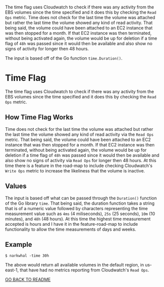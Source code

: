 The time flag uses Cloudwatch to check if there was any activity from the EBS volumes since the time specified and it does this by checking the `Read Ops` metric. 
Time does not check for the last time the volume was attached but rather the last time the volume showed any kind of read activity. That being said, the volume 
could have been attached to an EC2 instance that was then stopped for a month. If that EC2 instance was then terminated, without being activated again, the volume 
would be up for deletion if a time flag of `48h` was passed since it would then be available and also show no signs of activity for longer then 48 hours.

The input is based off of the Go function `time.Duration()`.

# Time Flag

The time flag uses Cloudwatch to check if there was any activity from the EBS volumes since the time specified and it does this by checking the `Read Ops` metric.

## How Time Flag Works

Time does not check for the last time the volume was attached but rather the last time the volume showed any kind of read activity via the `Read Ops` metric. That being said, the volume could have been attached to an EC2 instance that was then stopped for a month. If that EC2 instance was then terminated, without being activated again, the volume would be up for deletion if a time flag of `48h` was passed since it would then be available and also show no signs of activity via `Read Ops` for longer then 48 hours. At this time there is a feature in the road-map to include checking Cloudwatch's `Write Ops` metric to increase the likeliness that the volume is inactive.

## Values

The input is based off what can be passed through the `Duration()` function of the Go library `time`. That being said, the duration function takes a string that is of a numeric value followed by characters representing the time measurement value such as `4ms` (4 miliseconds), `25s` (25 seconds), `10m` (10 minutes), and `48h` (48 hours). At this time the highest time measurement accepted is hours and I have it in the feature-road-map to include functionality to allow the time measurements of days and weeks.

## Example

```
$ narkwhal -time 30h
```

The above would return all available volumes in the default region, in us-east-1, that have had no metrics reporting from Cloudwatch's `Read Ops`.

[GO BACK TO README](https://github.com/alexMcosta/narkwhal#flags)
